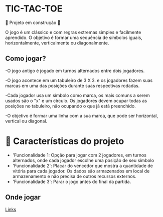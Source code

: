 # TIC-TAC-TOE

:construction: Projeto em construção :construction:

O jogo é um clássico e com regras extremas simples e facilmente aprendido.
O objetivo é formar uma sequência de símbolos iguais, horizontalmente, verticalmente ou diagonalmente.

## Como jogar?
-O jogo antigo é jogado em turnos alternados entre dois jogadores.

-O jogo acontece em um tabuleiro de 3 X 3. e os jogadores fazem suas marcas em uma das posições durante suas respectivas rodadas.

-Cada jogador usa um símbolo como marca, os mais comuns a serem usados são o "x" e um círculo. Os jogadores devem ocupar todas as posições no tabuleiro, não ocupando o que já está preenchido.

-O objetivo é formar uma linha com a sua marca, que pode ser horizontal, vertical ou diagonal.

# :hammer: Características do projeto

- 'Funcionalidade 1: Opção para jogar com 2 jogadores, em turnos alternados, onde cada jogador escolhe uma posição de seu símbolo 
- 'Funcionalidade 2': Placar do vencedor que mostra a quantidade de vitória para cada jogador. Os dados são armazenados em local de armazenamento e não precisa de outros recursos externos.
- 'Funcionalidade 3': Parar o jogo antes do final da partida. 


## Onde jogar
[Links](https://marciomazeu.github.io/tic-tac-toe/)
